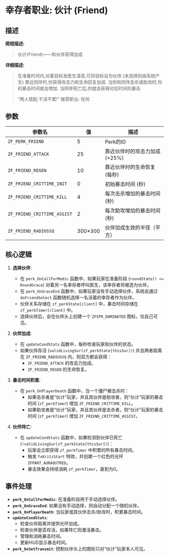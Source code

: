 # 幸存者职业: 伙计 (Friend)

## 描述

**简短描述:**
> 伙计(Friend)——和伙伴获得加成

**详细描述:**
> 在准备时间内,对着目标发医生语音,可将目标设为伙伴.(未选择则由系统产生) 
> 靠近同伴时,你获得攻击力和生命回复加成. 
> 当你和同伴击杀或助攻时,你的暴击时间就会增加. 
> 当同伴死亡后,你就会获得对应时间的暴击.
> 
> “两人搭配,干活不累!” 
> 推荐职业: 任何

## 参数

| 参数名 | 值 | 描述 |
| --- | --- | --- |
| `ZF_PERK_FRIEND` | 5 | Perk的ID |
| `ZF_FRIEND_ATTACK` | 25 | 靠近伙伴时的攻击力加成 (+25%) |
| `ZF_FRIEND_REGEN` | 10 | 靠近伙伴时的生命恢复 (每秒) |
| `ZF_FRIEND_CRITTIME_INIT` | 0 | 初始暴击时间 (秒) |
| `ZF_FRIEND_CRITTIME_KILL` | 4 | 每次击杀增加的暴击时间 (秒) |
| `ZF_FRIEND_CRITTIME_ASSIST` | 2 | 每次助攻增加的暴击时间 (秒) |
| `ZF_FRIEND_RADIUSSQ` | 300*300 | 伙伴加成生效的半径（平方） |

## 核心逻辑

1.  **选择伙伴**:
    *   在 `perk_OnCallForMedic` 函数中，如果玩家在准备阶段 (`roundState() <= RoundGrace`) 对着另一名幸存者呼叫医生，该幸存者将被选为伙伴。
    *   在 `perk_OnGraceEnd` 函数中，如果玩家没有手动选择伙伴，系统会通过 `doFriendSelect` 函数随机选择一名活着的幸存者作为伙伴。
    *   伙伴关系存储在 `zf_perkState[client]` 中，暴击时间存储在 `zf_perkTimer[client]` 中。
    *   选择伙伴后，会在伙伴头上创建一个 `ZFSPR_DOMINATED` 图标，仅自己可见。

2.  **伙伴加成**:
    *   在 `updateCondStats` 函数中，每秒检查玩家和伙伴的状态。
    *   如果伙伴存活 (`validLivingSur(zf_perkState[thisSur])`) 并且两者距离在 `ZF_FRIEND_RADIUSSQ` 内，则双方都会获得：
        *   `ZF_FRIEND_ATTACK` 的攻击力加成。
        *   `ZF_FRIEND_REGEN` 的生命恢复。

3.  **暴击时间积累**:
    *   在 `perk_OnPlayerDeath` 函数中，当一个僵尸被击杀时：
        *   如果击杀者是“伙计”玩家，并且其伙伴是助攻者，则“伙计”玩家的暴击时间 (`zf_perkTimer`) 增加 `ZF_FRIEND_CRITTIME_KILL`。
        *   如果助攻者是“伙计”玩家，并且其伙伴是击杀者，则“伙计”玩家的暴击时间 (`zf_perkTimer`) 增加 `ZF_FRIEND_CRITTIME_ASSIST`。

4.  **伙伴阵亡**:
    *   在 `updateCondStats` 函数中，如果检测到伙伴已死亡 (`!validLivingSur(zf_perkState[thisSur])`)：
        *   玩家会立即获得 `zf_perkTimer` 中积累的所有暴击时间。
        *   触发 `fxKritzStart` 特效，并创建一个红色的光环 `ZFPART_AURAOUTRED`。
        *   暴击效果会持续消耗 `zf_perkTimer`，直到为0。

## 事件处理

*   **`perk_OnCallForMedic`**: 在准备阶段用于手动选择伙伴。
*   **`perk_OnGraceEnd`**: 如果没有手动选择，则自动分配一个随机伙伴。
*   **`perk_OnPlayerDeath`**: 当玩家或其伙伴击杀/助攻时，积累暴击时间。
*   **`updateCondStats`**:
    *   检查伙伴距离并提供光环加成。
    *   检查伙伴是否存活，如果阵亡则激活暴击。
    *   管理和消耗暴击时间。
    *   更新HUD显示暴击时间。
*   **`perk_OnSetTransmit`**: 控制伙伴头上的图标只对“伙计”玩家本人可见。
